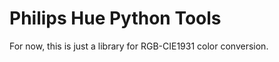 Philips Hue Python Tools
========================

For now, this is just a library for RGB-CIE1931 color conversion.
